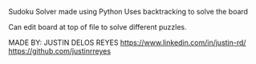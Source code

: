 Sudoku Solver made using Python
Uses backtracking to solve the board

Can edit board at top of file to solve different puzzles.


MADE BY:
JUSTIN DELOS REYES
https://www.linkedin.com/in/justin-rd/
https://github.com/justinrreyes
